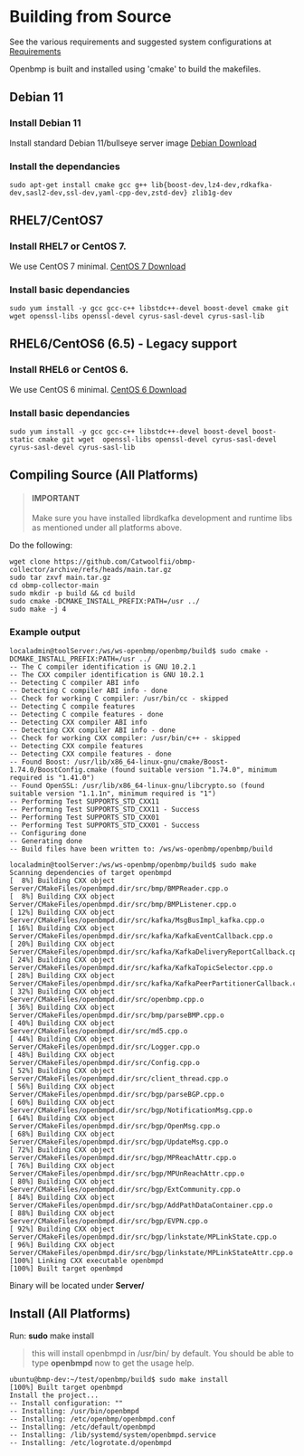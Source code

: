 Building from Source 
====================
See the various requirements and suggested system configurations at [Requirements](REQUIREMENTS.md)

Openbmp is built and installed using 'cmake' to build the makefiles. 


Debian 11
------------
### Install Debian 11
Install standard Debian 11/bullseye server image [Debian Download](https://www.debian.org/download)

### Install the dependancies

``` 
sudo apt-get install cmake gcc g++ lib{boost-dev,lz4-dev,rdkafka-dev,sasl2-dev,ssl-dev,yaml-cpp-dev,zstd-dev} zlib1g-dev
```

RHEL7/CentOS7
-------------

### Install RHEL7 or CentOS 7.  
We use CentOS 7 minimal.  [CentOS 7 Download](http://www.centos.org/download/)

### Install basic dependancies
```
sudo yum install -y gcc gcc-c++ libstdc++-devel boost-devel cmake git wget openssl-libs openssl-devel cyrus-sasl-devel cyrus-sasl-lib
```


RHEL6/CentOS6 (6.5) - Legacy support
------------------------------------

### Install RHEL6 or CentOS 6.  
We use CentOS 6 minimal.  [CentOS 6 Download](http://wiki.centos.org/Download)

### Install basic dependancies
```
sudo yum install -y gcc gcc-c++ libstdc++-devel boost-devel boost-static cmake git wget  openssl-libs openssl-devel cyrus-sasl-devel cyrus-sasl-devel cyrus-sasl-lib
```


Compiling Source (All Platforms)
-------------------------------------
> #### IMPORTANT
> Make sure you have installed librdkafka development and runtime libs as mentioned under all platforms above.

Do the following: 

    wget clone https://github.com/Catwoolfii/obmp-collector/archive/refs/heads/main.tar.gz
    sudo tar zxvf main.tar.gz
    cd obmp-collector-main
    sudo mkdir -p build && cd build
    sudo cmake -DCMAKE_INSTALL_PREFIX:PATH=/usr ../  
    sudo make -j 4

### Example output
```
localadmin@toolServer:/ws/ws-openbmp/openbmp/build$ sudo cmake -DCMAKE_INSTALL_PREFIX:PATH=/usr ../
-- The C compiler identification is GNU 10.2.1
-- The CXX compiler identification is GNU 10.2.1
-- Detecting C compiler ABI info
-- Detecting C compiler ABI info - done
-- Check for working C compiler: /usr/bin/cc - skipped
-- Detecting C compile features
-- Detecting C compile features - done
-- Detecting CXX compiler ABI info
-- Detecting CXX compiler ABI info - done
-- Check for working CXX compiler: /usr/bin/c++ - skipped
-- Detecting CXX compile features
-- Detecting CXX compile features - done
-- Found Boost: /usr/lib/x86_64-linux-gnu/cmake/Boost-1.74.0/BoostConfig.cmake (found suitable version "1.74.0", minimum required is "1.41.0")
-- Found OpenSSL: /usr/lib/x86_64-linux-gnu/libcrypto.so (found suitable version "1.1.1n", minimum required is "1")
-- Performing Test SUPPORTS_STD_CXX11
-- Performing Test SUPPORTS_STD_CXX11 - Success
-- Performing Test SUPPORTS_STD_CXX01
-- Performing Test SUPPORTS_STD_CXX01 - Success
-- Configuring done
-- Generating done
-- Build files have been written to: /ws/ws-openbmp/openbmp/build

localadmin@toolServer:/ws/ws-openbmp/openbmp/build$ sudo make
Scanning dependencies of target openbmpd
[  8%] Building CXX object Server/CMakeFiles/openbmpd.dir/src/bmp/BMPReader.cpp.o
[  8%] Building CXX object Server/CMakeFiles/openbmpd.dir/src/bmp/BMPListener.cpp.o
[ 12%] Building CXX object Server/CMakeFiles/openbmpd.dir/src/kafka/MsgBusImpl_kafka.cpp.o
[ 16%] Building CXX object Server/CMakeFiles/openbmpd.dir/src/kafka/KafkaEventCallback.cpp.o
[ 20%] Building CXX object Server/CMakeFiles/openbmpd.dir/src/kafka/KafkaDeliveryReportCallback.cpp.o
[ 24%] Building CXX object Server/CMakeFiles/openbmpd.dir/src/kafka/KafkaTopicSelector.cpp.o
[ 28%] Building CXX object Server/CMakeFiles/openbmpd.dir/src/kafka/KafkaPeerPartitionerCallback.cpp.o
[ 32%] Building CXX object Server/CMakeFiles/openbmpd.dir/src/openbmp.cpp.o
[ 36%] Building CXX object Server/CMakeFiles/openbmpd.dir/src/bmp/parseBMP.cpp.o
[ 40%] Building CXX object Server/CMakeFiles/openbmpd.dir/src/md5.cpp.o
[ 44%] Building CXX object Server/CMakeFiles/openbmpd.dir/src/Logger.cpp.o
[ 48%] Building CXX object Server/CMakeFiles/openbmpd.dir/src/Config.cpp.o
[ 52%] Building CXX object Server/CMakeFiles/openbmpd.dir/src/client_thread.cpp.o
[ 56%] Building CXX object Server/CMakeFiles/openbmpd.dir/src/bgp/parseBGP.cpp.o
[ 60%] Building CXX object Server/CMakeFiles/openbmpd.dir/src/bgp/NotificationMsg.cpp.o
[ 64%] Building CXX object Server/CMakeFiles/openbmpd.dir/src/bgp/OpenMsg.cpp.o
[ 68%] Building CXX object Server/CMakeFiles/openbmpd.dir/src/bgp/UpdateMsg.cpp.o
[ 72%] Building CXX object Server/CMakeFiles/openbmpd.dir/src/bgp/MPReachAttr.cpp.o
[ 76%] Building CXX object Server/CMakeFiles/openbmpd.dir/src/bgp/MPUnReachAttr.cpp.o
[ 80%] Building CXX object Server/CMakeFiles/openbmpd.dir/src/bgp/ExtCommunity.cpp.o
[ 84%] Building CXX object Server/CMakeFiles/openbmpd.dir/src/bgp/AddPathDataContainer.cpp.o
[ 88%] Building CXX object Server/CMakeFiles/openbmpd.dir/src/bgp/EVPN.cpp.o
[ 92%] Building CXX object Server/CMakeFiles/openbmpd.dir/src/bgp/linkstate/MPLinkState.cpp.o
[ 96%] Building CXX object Server/CMakeFiles/openbmpd.dir/src/bgp/linkstate/MPLinkStateAttr.cpp.o
[100%] Linking CXX executable openbmpd
[100%] Built target openbmpd
```

Binary will be located under **Server/**

Install (All Platforms)
----------------------------------------------------

Run: **sudo** make install

> this will install openbmpd in /usr/bin/ by default.  You should be able to type **openbmpd** now to get the usage help. 
> 

```
ubuntu@bmp-dev:~/test/openbmp/build$ sudo make install
[100%] Built target openbmpd
Install the project...
-- Install configuration: ""
-- Installing: /usr/bin/openbmpd
-- Installing: /etc/openbmp/openbmpd.conf
-- Installing: /etc/default/openbmpd
-- Installing: /lib/systemd/system/openbmpd.service
-- Installing: /etc/logrotate.d/openbmpd
```
